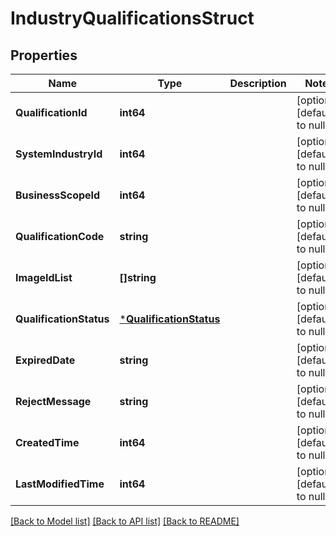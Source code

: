 # IndustryQualificationsStruct

## Properties
Name | Type | Description | Notes
------------ | ------------- | ------------- | -------------
**QualificationId** | **int64** |  | [optional] [default to null]
**SystemIndustryId** | **int64** |  | [optional] [default to null]
**BusinessScopeId** | **int64** |  | [optional] [default to null]
**QualificationCode** | **string** |  | [optional] [default to null]
**ImageIdList** | **[]string** |  | [optional] [default to null]
**QualificationStatus** | [***QualificationStatus**](QualificationStatus.md) |  | [optional] [default to null]
**ExpiredDate** | **string** |  | [optional] [default to null]
**RejectMessage** | **string** |  | [optional] [default to null]
**CreatedTime** | **int64** |  | [optional] [default to null]
**LastModifiedTime** | **int64** |  | [optional] [default to null]

[[Back to Model list]](../README.md#documentation-for-models) [[Back to API list]](../README.md#documentation-for-api-endpoints) [[Back to README]](../README.md)


